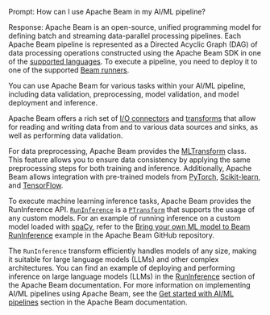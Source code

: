 Prompt:
How can I use Apache Beam in my AI/ML pipeline?

Response:
Apache Beam is an open-source, unified programming model for defining batch and streaming data-parallel processing pipelines. Each Apache Beam pipeline is represented as a Directed Acyclic Graph (DAG) of data processing operations constructed using the Apache Beam SDK in one of the [supported languages](https://beam.apache.org/documentation/sdks/java/). To execute a pipeline, you need to deploy it to one of the supported [Beam runners](https://beam.apache.org/documentation/runners/capability-matrix/).

You can use Apache Beam for various tasks within your AI/ML pipeline, including data validation, preprocessing, model validation, and model deployment and inference.

Apache Beam offers a rich set of [I/O connectors](https://beam.apache.org/documentation/io/connectors/) and [transforms](https://beam.apache.org/documentation/transforms/python/) that allow for reading and writing data from and to various data sources and sinks, as well as performing data validation.

For data preprocessing, Apache Beam provides the [MLTransform](https://beam.apache.org/documentation/ml/preprocess-data/) class. This feature allows you to ensure data consistency by applying the same preprocessing steps for both training and inference. Additionally, Apache Beam allows integration with pre-trained models from [PyTorch](https://pytorch.org/), [Scikit-learn](https://scikit-learn.org/stable/), and [TensorFlow](https://www.tensorflow.org/).

To execute machine learning inference tasks, Apache Beam provides the RunInference API. [`RunInference`](https://beam.apache.org/documentation/transforms/python/elementwise/runinference/) is a [`PTransform`](https://beam.apache.org/documentation/basics/#ptransform) that supports the usage of any custom models. For an example of running inference on a custom model loaded with [spaCy](https://spacy.io/), refer to the [Bring your own ML model to Beam RunInference](https://github.com/apache/beam/blob/master/examples/notebooks/beam-ml/run_custom_inference.ipynb) example in the Apache Beam GitHub repository.

The `RunInference` transform efficiently handles models of any size, making it suitable for large language models (LLMs) and other complex architectures. You can find an example of deploying and performing inference on large language models (LLMs) in the [RunInference](https://beam.apache.org/documentation/transforms/python/elementwise/runinference/) section of the Apache Beam documentation. For more information on implementing AI/ML pipelines using Apache Beam, see the [Get started with AI/ML pipelines](https://beam.apache.org/documentation/ml/overview/) section in the Apache Beam documentation.